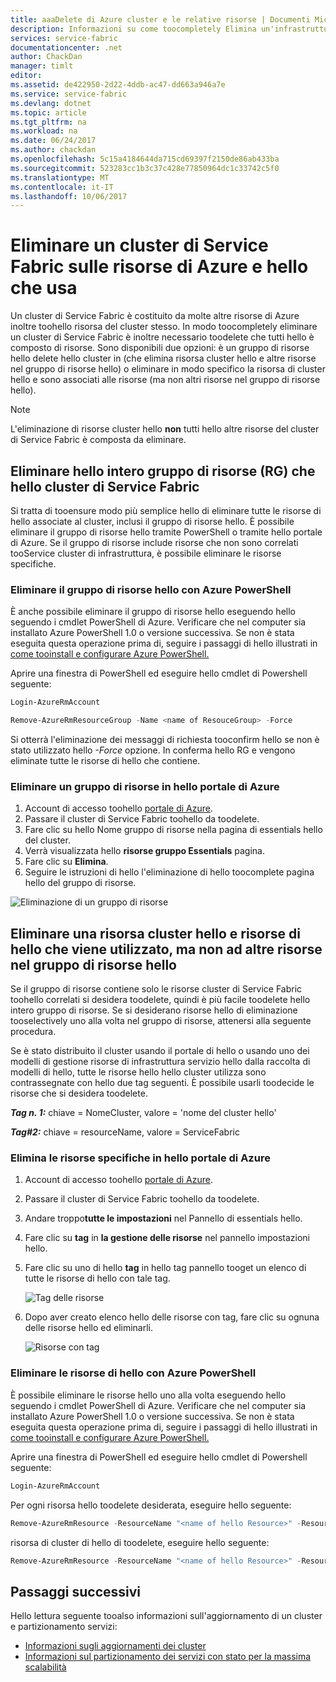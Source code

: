 ```yaml
---
title: aaaDelete di Azure cluster e le relative risorse | Documenti Microsoft
description: Informazioni su come toocompletely Elimina un'infrastruttura di servizio cluster un gruppo di risorse hello eliminazione contenente cluster hello o eliminando in modo selettivo le risorse.
services: service-fabric
documentationcenter: .net
author: ChackDan
manager: timlt
editor: 
ms.assetid: de422950-2d22-4ddb-ac47-dd663a946a7e
ms.service: service-fabric
ms.devlang: dotnet
ms.topic: article
ms.tgt_pltfrm: na
ms.workload: na
ms.date: 06/24/2017
ms.author: chackdan
ms.openlocfilehash: 5c15a4184644da715cd69397f2150de86ab433ba
ms.sourcegitcommit: 523283cc1b3c37c428e77850964dc1c33742c5f0
ms.translationtype: MT
ms.contentlocale: it-IT
ms.lasthandoff: 10/06/2017
---
```

# <a name="delete-a-service-fabric-cluster-on-azure-and-hello-resources-it-uses"></a>Eliminare un cluster di Service Fabric sulle risorse di Azure e hello che usa
Un cluster di Service Fabric è costituito da molte altre risorse di Azure inoltre toohello risorsa del cluster stesso. In modo toocompletely eliminare un cluster di Service Fabric è inoltre necessario toodelete che tutti hello è composto di risorse.
Sono disponibili due opzioni: è un gruppo di risorse hello delete hello cluster in (che elimina risorsa cluster hello e altre risorse nel gruppo di risorse hello) o eliminare in modo specifico la risorsa di cluster hello e sono associati alle risorse (ma non altri risorse nel gruppo di risorse hello).

> [!NOTE]
> L'eliminazione di risorse cluster hello **non** tutti hello altre risorse del cluster di Service Fabric è composta da eliminare.
> 
> 

## <a name="delete-hello-entire-resource-group-rg-that-hello-service-fabric-cluster-is-in"></a>Eliminare hello intero gruppo di risorse (RG) che hello cluster di Service Fabric
Si tratta di tooensure modo più semplice hello di eliminare tutte le risorse di hello associate al cluster, inclusi il gruppo di risorse hello. È possibile eliminare il gruppo di risorse hello tramite PowerShell o tramite hello portale di Azure. Se il gruppo di risorse include risorse che non sono correlati tooService cluster di infrastruttura, è possibile eliminare le risorse specifiche.

### <a name="delete-hello-resource-group-using-azure-powershell"></a>Eliminare il gruppo di risorse hello con Azure PowerShell
È anche possibile eliminare il gruppo di risorse hello eseguendo hello seguendo i cmdlet PowerShell di Azure. Verificare che nel computer sia installato Azure PowerShell 1.0 o versione successiva. Se non è stata eseguita questa operazione prima di, seguire i passaggi di hello illustrati in [come tooinstall e configurare Azure PowerShell.](/powershell/azure/overview)

Aprire una finestra di PowerShell ed eseguire hello cmdlet di Powershell seguente:

```powershell
Login-AzureRmAccount

Remove-AzureRmResourceGroup -Name <name of ResouceGroup> -Force
```

Si otterrà l'eliminazione dei messaggi di richiesta tooconfirm hello se non è stato utilizzato hello *-Force* opzione. In conferma hello RG e vengono eliminate tutte le risorse di hello che contiene.

### <a name="delete-a-resource-group-in-hello-azure-portal"></a>Eliminare un gruppo di risorse in hello portale di Azure
1. Account di accesso toohello [portale di Azure](https://portal.azure.com).
2. Passare il cluster di Service Fabric toohello da toodelete.
3. Fare clic su hello Nome gruppo di risorse nella pagina di essentials hello del cluster.
4. Verrà visualizzata hello **risorse gruppo Essentials** pagina.
5. Fare clic su **Elimina**.
6. Seguire le istruzioni di hello l'eliminazione di hello toocomplete pagina hello del gruppo di risorse.

![Eliminazione di un gruppo di risorse][ResourceGroupDelete]

## <a name="delete-hello-cluster-resource-and-hello-resources-it-uses-but-not-other-resources-in-hello-resource-group"></a>Eliminare una risorsa cluster hello e risorse di hello che viene utilizzato, ma non ad altre risorse nel gruppo di risorse hello
Se il gruppo di risorse contiene solo le risorse cluster di Service Fabric toohello correlati si desidera toodelete, quindi è più facile toodelete hello intero gruppo di risorse. Se si desiderano risorse hello di eliminazione tooselectively uno alla volta nel gruppo di risorse, attenersi alla seguente procedura.

Se è stato distribuito il cluster usando il portale di hello o usando uno dei modelli di gestione risorse di infrastruttura servizio hello dalla raccolta di modelli di hello, tutte le risorse hello hello cluster utilizza sono contrassegnate con hello due tag seguenti. È possibile usarli toodecide le risorse che si desidera toodelete.

***Tag n. 1:*** chiave = NomeCluster, valore = 'nome del cluster hello'

***Tag#2:*** chiave = resourceName, valore = ServiceFabric

### <a name="delete-specific-resources-in-hello-azure-portal"></a>Elimina le risorse specifiche in hello portale di Azure
1. Account di accesso toohello [portale di Azure](https://portal.azure.com).
2. Passare il cluster di Service Fabric toohello da toodelete.
3. Andare troppo**tutte le impostazioni** nel Pannello di essentials hello.
4. Fare clic su **tag** in **la gestione delle risorse** nel pannello impostazioni hello.
5. Fare clic su uno di hello **tag** in hello tag pannello tooget un elenco di tutte le risorse di hello con tale tag.
   
    ![Tag delle risorse][ResourceTags]
6. Dopo aver creato elenco hello delle risorse con tag, fare clic su ognuna delle risorse hello ed eliminarli.
   
    ![Risorse con tag][TaggedResources]

### <a name="delete-hello-resources-using-azure-powershell"></a>Eliminare le risorse di hello con Azure PowerShell
È possibile eliminare le risorse hello uno alla volta eseguendo hello seguendo i cmdlet PowerShell di Azure. Verificare che nel computer sia installato Azure PowerShell 1.0 o versione successiva. Se non è stata eseguita questa operazione prima di, seguire i passaggi di hello illustrati in [come tooinstall e configurare Azure PowerShell.](/powershell/azure/overview)

Aprire una finestra di PowerShell ed eseguire hello cmdlet di Powershell seguente:

```powershell
Login-AzureRmAccount
```
Per ogni risorsa hello toodelete desiderata, eseguire hello seguente:

```powershell
Remove-AzureRmResource -ResourceName "<name of hello Resource>" -ResourceType "<Resource Type>" -ResourceGroupName "<name of hello resource group>" -Force
```

risorsa di cluster di hello di toodelete, eseguire hello seguente:

```powershell
Remove-AzureRmResource -ResourceName "<name of hello Resource>" -ResourceType "Microsoft.ServiceFabric/clusters" -ResourceGroupName "<name of hello resource group>" -Force
```

## <a name="next-steps"></a>Passaggi successivi
Hello lettura seguente tooalso informazioni sull'aggiornamento di un cluster e partizionamento servizi:

* [Informazioni sugli aggiornamenti dei cluster](service-fabric-cluster-upgrade.md)
* [Informazioni sul partizionamento dei servizi con stato per la massima scalabilità](service-fabric-concepts-partitioning.md)

<!--Image references-->
[ResourceGroupDelete]: ./media/service-fabric-cluster-delete/ResourceGroupDelete.PNG

[ResourceTags]: ./media/service-fabric-cluster-delete/ResourceTags.png

[TaggedResources]: ./media/service-fabric-cluster-delete/TaggedResources.PNG
